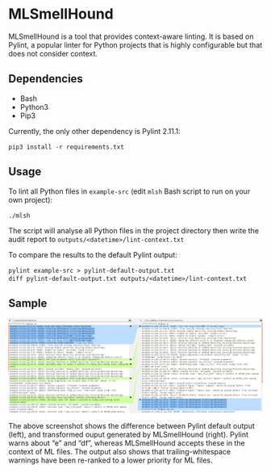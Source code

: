 # MLSmellHound

MLSmellHound is a tool that provides context-aware linting. It is based on Pylint, a popular linter for Python projects that is highly configurable but that does not consider context.

## Dependencies

* Bash
* Python3
* Pip3

Currently, the only other dependency is Pylint 2.11.1:
```
pip3 install -r requirements.txt
```

## Usage

To lint all Python files in `example-src` (edit `mlsh` Bash script to run on your own project):
```
./mlsh
```

The script will analyse all Python files in the project directory then write the audit report to `outputs/<datetime>/lint-context.txt`

To compare the results to the default Pylint output:
```
pylint example-src > pylint-default-output.txt
diff pylint-default-output.txt outputs/<datetime>/lint-context.txt
```

## Sample

![Screenshot](/screenshot.png?raw=true)

The above screenshot shows the difference between Pylint default output (left), and transformed ouput generated by MLSmellHound (right). Pylint warns about “e” and “df”, whereas MLSmellHound accepts these in the context of ML files. The output also shows that trailing-whitespace warnings have been re-ranked to a lower priority for ML files.
